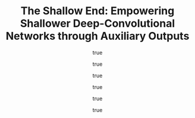 ---
arxiv: 1611.01773
author:
- family: Guo
  given: Yong
  institute: South China University of Technology
- family: Tan
  given: Mingkui
  institute: South China University of Technology
- family: Wu
  given: Qingyao
  institute: South China University of Technology
- family: Chen
  given: Jian
  institute: South China University of Technology
- family: Van Den Hengel
  given: Anton
  institute: The University of Adelaide
- family: Shi
  given: Qinfeng
  institute: The University of Adelaide
layout: refuses
section: pre
title: 'The Shallow End: Empowering Shallower Deep-Convolutional Networks through
  Auxiliary Outputs'
---